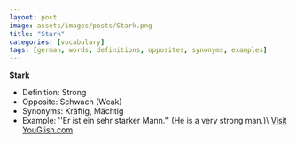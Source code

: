 ```yaml
---
layout: post
image: assets/images/posts/Stark.png
title: "Stark"
categories: [vocabulary]
tags: [german, words, definitions, opposites, synonyms, examples]
---
```


**Stark**

- Definition: Strong
- Opposite: Schwach (Weak)
- Synonyms: Kräftig, Mächtig
- Example: ''Er ist ein sehr starker Mann.'' (He is a very strong man.)\ <a id="yg-widget-0" class="youglish-widget" data-query="Stark" data-lang="german" data-components="8412" data-auto-start="0" data-bkg-color="theme_light" data-title="How%20to%20pronounce%20Stark%20in%20German"  rel="nofollow" href="https://youglish.com">Visit YouGlish.com</a><script async src="https://youglish.com/public/emb/widget.js" charset="utf-8"></script>